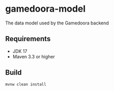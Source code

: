 # gamedoora-model
The data model used by the Gamedoora backend

## Requirements
- JDK 17
- Maven 3.3 or higher 

## Build 
```
mvnw clean install
```
